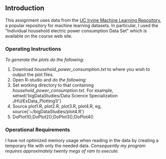 ## Introduction

This assignment uses data from
the <a href="http://archive.ics.uci.edu/ml/">UC Irvine Machine
Learning Repository</a>, a popular repository for machine learning
datasets. In particular, I used the "Individual household
electric power consumption Data Set" which is available on
the course web site.

### Operating Instructions
*To generate the plots do the following:*

1. Download *household\_power\_consumption.txt* to where you wish to output the plot files.
2. Open R-studio and *do the following:*
3. Set working directory to that containing *household\_power\_consumption.txt*. For example,
setwd('bigDataStudies/Data Science Specialization JHU/ExData_Plotting1/')
4. Source plot1.R, plot2.R, plot3.R, 
   plot4.R, eg,  source('~/bigDataStudies/plot4.R')
5. DoPlot1();DoPlot2();DoPlot3();DoPlot4()


### Operational Requirements
I have not optimized memory usage when reading
in the data by creating a temporary file with only the needed data. *Consequently my program requires approximately twenty megs of ram to execute.*
